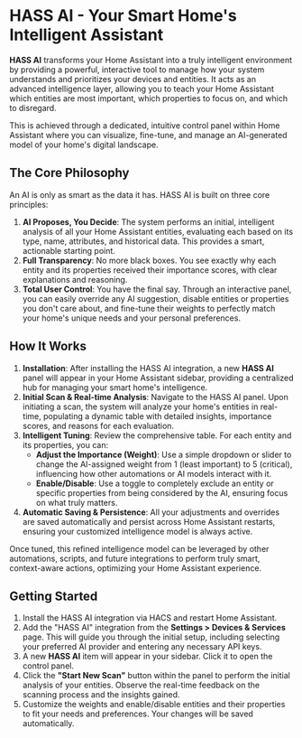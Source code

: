 # HASS AI - Your Smart Home's Intelligent Assistant

**HASS AI** transforms your Home Assistant into a truly intelligent environment by providing a powerful, interactive tool to manage how your system understands and prioritizes your devices and entities. It acts as an advanced intelligence layer, allowing you to teach your Home Assistant which entities are most important, which properties to focus on, and which to disregard.

This is achieved through a dedicated, intuitive control panel within Home Assistant where you can visualize, fine-tune, and manage an AI-generated model of your home's digital landscape.

## The Core Philosophy

An AI is only as smart as the data it has. HASS AI is built on three core principles:

1.  **AI Proposes, You Decide**: The system performs an initial, intelligent analysis of all your Home Assistant entities, evaluating each based on its type, name, attributes, and historical data. This provides a smart, actionable starting point.
2.  **Full Transparency**: No more black boxes. You see exactly why each entity and its properties received their importance scores, with clear explanations and reasoning.
3.  **Total User Control**: You have the final say. Through an interactive panel, you can easily override any AI suggestion, disable entities or properties you don't care about, and fine-tune their weights to perfectly match your home's unique needs and your personal preferences.

## How It Works

1.  **Installation**: After installing the HASS AI integration, a new **HASS AI** panel will appear in your Home Assistant sidebar, providing a centralized hub for managing your smart home's intelligence.
2.  **Initial Scan & Real-time Analysis**: Navigate to the HASS AI panel. Upon initiating a scan, the system will analyze your home's entities in real-time, populating a dynamic table with detailed insights, importance scores, and reasons for each evaluation.
3.  **Intelligent Tuning**: Review the comprehensive table. For each entity and its properties, you can:
    - **Adjust the Importance (Weight)**: Use a simple dropdown or slider to change the AI-assigned weight from 1 (least important) to 5 (critical), influencing how other automations or AI models interact with it.
    - **Enable/Disable**: Use a toggle to completely exclude an entity or specific properties from being considered by the AI, ensuring focus on what truly matters.
4.  **Automatic Saving & Persistence**: All your adjustments and overrides are saved automatically and persist across Home Assistant restarts, ensuring your customized intelligence model is always active.

Once tuned, this refined intelligence model can be leveraged by other automations, scripts, and future integrations to perform truly smart, context-aware actions, optimizing your Home Assistant experience.

## Getting Started

1.  Install the HASS AI integration via HACS and restart Home Assistant.
2.  Add the "HASS AI" integration from the **Settings > Devices & Services** page. This will guide you through the initial setup, including selecting your preferred AI provider and entering any necessary API keys.
3.  A new **HASS AI** item will appear in your sidebar. Click it to open the control panel.
4.  Click the **"Start New Scan"** button within the panel to perform the initial analysis of your entities. Observe the real-time feedback on the scanning process and the insights gained.
5.  Customize the weights and enable/disable entities and their properties to fit your needs and preferences. Your changes will be saved automatically.